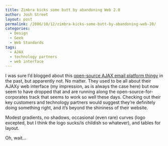 ```yaml
---
title: Zimbra kicks some butt by abandoning Web 2.0
author: Josh Street
layout: post
permalink: /2006/10/12/zimbra-kicks-some-butt-by-abandoning-web-20/
categories:
  - Design
  - Geek
  - Web Standards
tags:
  - AJAX
  - technology partners
  - web interface
---
```

I was sure I&#8217;d blogged about this [open-source AJAX email platform thingy][1] in the past, but apparently not. No matter. They used to be all about their AJAXy web interface (my impression, as is always the case here) but now seem to have dropped that and are running along the open-source-for-corporates track that seems to work so well these days. Checking out their key customers and technology partners would suggest they&#8217;re definitely doing something right, and it&#8217;s beyond the shininess of their website.

Modest gradients, no shadows, occasional (even rare) curves (logo excepted, but I think the logo sucks/is childish so whatever), and tables for layout.

Oh, wait&#8230;

 [1]: http://www.zimbra.com/